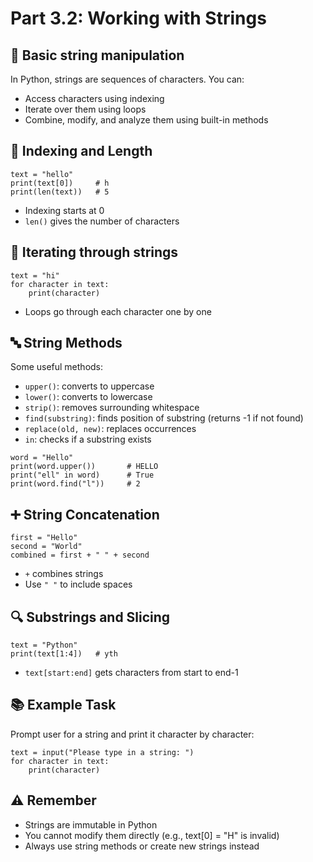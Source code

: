 # Part 3.2: Working with Strings

## 🧵 Basic string manipulation

In Python, strings are sequences of characters. You can:
- Access characters using indexing
- Iterate over them using loops
- Combine, modify, and analyze them using built-in methods

## 🔢 Indexing and Length

```
text = "hello"
print(text[0])     # h
print(len(text))   # 5
```
- Indexing starts at 0
- `len()` gives the number of characters

## 🔁 Iterating through strings
```
text = "hi"
for character in text:
    print(character)
```
- Loops go through each character one by one

## 🔤 String Methods
Some useful methods:  
- `upper()`: converts to uppercase
- `lower()`: converts to lowercase
- `strip()`: removes surrounding whitespace
- `find(substring)`: finds position of substring (returns -1 if not found)
- `replace(old, new)`: replaces occurrences
- `in`: checks if a substring exists
```
word = "Hello"
print(word.upper())       # HELLO
print("ell" in word)      # True
print(word.find("l"))     # 2
```
## ➕ String Concatenation
```
first = "Hello"
second = "World"
combined = first + " " + second
```
- `+` combines strings
- Use `" "` to include spaces

## 🔍 Substrings and Slicing
```
text = "Python"
print(text[1:4])   # yth
```
- `text[start:end]` gets characters from start to end-1

## 📚 Example Task
Prompt user for a string and print it character by character:
```
text = input("Please type in a string: ")
for character in text:
    print(character)
```
## ⚠️ Remember
- Strings are immutable in Python
- You cannot modify them directly (e.g., text[0] = "H" is invalid)
- Always use string methods or create new strings instead
